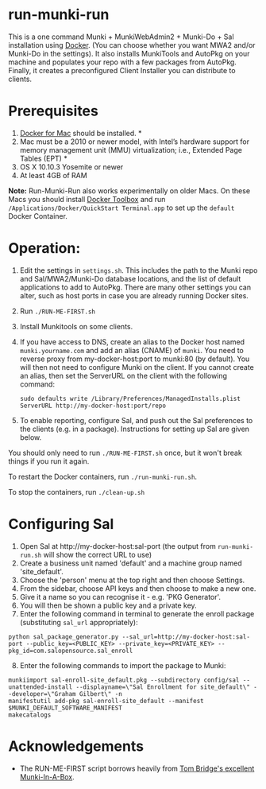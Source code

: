 # run-munki-run

This is a one command Munki + MunkiWebAdmin2 + Munki-Do + Sal installation using [Docker].
(You can choose whether you want MWA2 and/or Munki-Do in the settings).
It also installs MunkiTools and AutoPkg on your machine
and populates your repo with a few packages from AutoPkg.
Finally, it creates a preconfigured Client Installer you can distribute to clients.

# Prerequisites
1. [Docker for Mac][Docker] should be installed. *
2. Mac must be a 2010 or newer model, with Intel’s hardware support for memory
   management unit (MMU) virtualization; i.e., Extended Page Tables (EPT) *
3. OS X 10.10.3 Yosemite or newer
4. At least 4GB of RAM

**Note:** Run-Munki-Run also works experimentally on older Macs. On these Macs you
should install [Docker Toolbox] and run
`/Applications/Docker/QuickStart Terminal.app` to set up the `default` Docker Container.

# Operation:

1. Edit the settings in `settings.sh`. This includes the path to the Munki repo and Sal/MWA2/Munki-Do
   database locations, and the list of default applications to add to AutoPkg.
   There are many other settings you can alter, such as
   host ports in case you are already running Docker sites.
2. Run `./RUN-ME-FIRST.sh`
3. Install Munkitools on some clients.
4. If you have access to DNS, create an alias to the Docker host named
   `munki.yourname.com` and add an alias (CNAME) of `munki`. You need to
   reverse proxy from my-docker-host:port to munki:80 (by default). You will then not need to
   configure Munki on the client. If you cannot create an alias, then set the ServerURL
   on the client with the following command:  

   `sudo defaults write /Library/Preferences/ManagedInstalls.plist ServerURL http://my-docker-host:port/repo`

5. To enable reporting, configure Sal, and push out the Sal preferences to the
   clients (e.g. in a package). Instructions for setting up Sal are given below.

You should only need to run `./RUN-ME-FIRST.sh` once, but it won't break things if you
run it again.

To restart the Docker containers, run `./run-munki-run.sh`.

To stop the containers, run `./clean-up.sh`

# Configuring Sal

1. Open Sal at http://my-docker-host:sal-port (the output from `run-munki-run.sh` will show the correct URL to use)
2. Create a business unit named 'default' and a machine group named 'site_default'.
3. Choose the 'person' menu at the top right and then choose Settings.
4. From the sidebar, choose API keys and then choose to make a new one.
5. Give it a name so you can recognise it - e.g. 'PKG Generator'.
6. You will then be shown a public key and a private key.
7. Enter the following command in terminal to generate the enroll package (substituting `sal_url` appropriately):

```
python sal_package_generator.py --sal_url=http://my-docker-host:sal-port --public_key=<PUBLIC_KEY> --private_key=<PRIVATE_KEY> --pkg_id=com.salopensource.sal_enroll
```

8. Enter the following commands to import the package to Munki:

```
munkiimport sal-enroll-site_default.pkg --subdirectory config/sal --unattended-install --displayname=\"Sal Enrollment for site_default\" --developer=\"Graham Gilbert\" -n
manifestutil add-pkg sal-enroll-site_default --manifest $MUNKI_DEFAULT_SOFTWARE_MANIFEST
makecatalogs
```

# Acknowledgements

   * The RUN-ME-FIRST script borrows heavily from
     [Tom Bridge's excellent Munki-In-A-Box](https://github.com/tbridge/munki-in-a-box).

[Docker]: https://github.com/tbridge/munki-in-a-box
[Docker Toolbox]: https://www.docker.com/products/docker-toolbox
